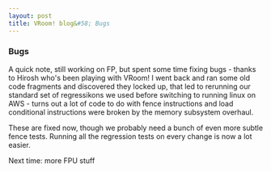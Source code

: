 ```yaml
---
layout: post
title: VRoom! blog&#58; Bugs
---
```


### Bugs

A quick note, still working on FP, but spent some time fixing bugs - thanks to Hirosh
who's been playing with VRoom! I 
went back and ran some old code fragments and discovered they locked up, that led to rerunning our
standard set of regressikons we used before switching to running linux on AWS - turns out a lot 
of code to do with fence instructions and load conditional instructions were broken by the memory
subsystem overhaul.

These are fixed now, though we probably need a bunch of even more subtle fence tests. Running
all the regression tests on every change is now a lot easier.


Next time: more FPU stuff
